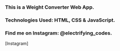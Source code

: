 ### This is a Weight Converter Web App.

### Technologies Used: HTML, CSS & JavaScript.

### Find me on Instagram: @electrifying_codes.

[Instagram]